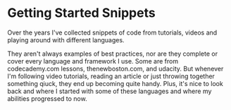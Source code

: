 Getting Started Snippets
======

Over the years I've collected snippets of code from tutorials, videos and playing around with different languages.

They aren't always examples of best practices, nor are they complete or cover every language and framework I use. Some are from codecademy.com lessons, thenewboston.com, and udacity. 
But whenever I'm following video tutorials, reading an article or just throwing together something qiuck, they end up
becoming quite handy. Plus, it's nice to look back and where I started with some of these languages and where my abilities progressed to now.


